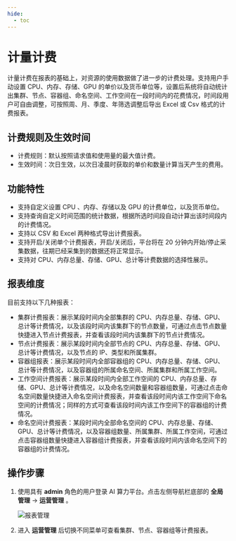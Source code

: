 ```yaml
---
hide:
  - toc
---
```


# 计量计费

计量计费在报表的基础上，对资源的使用数据做了进一步的计费处理。支持用户手动设置 CPU、内存、存储、GPU 的单价以及货币单位等，设置后系统将自动统计出集群、节点、容器组、命名空间、工作空间在一段时间内的花费情况，时间段用户可自由调整，可按照周、月、季度、年筛选调整后导出 Excel 或 Csv 格式的计费报表。

## 计费规则及生效时间

- 计费规则：默认按照请求值和使用量的最大值计费。
- 生效时间：次日生效，以次日凌晨时获取的单价和数量计算当天产生的费用。

## 功能特性

- 支持自定义设置 CPU 、内存、存储以及 GPU 的计费单位，以及货币单位。
- 支持查询自定义时间范围的统计数据，根据所选时间段自动计算出该时间段内的计费情况。
- 支持以 CSV 和 Excel 两种格式导出计费报表。
- 支持开启/关闭单个计费报表，开启/关闭后，平台将在 20 分钟内开始/停止采集数据，往期已经采集到的数据还将正常显示。
- 支持对 CPU、内存总量、存储、GPU、总计等计费数据的选择性展示。

## 报表维度

目前支持以下几种报表：

- 集群计费报表：展示某段时间内全部集群的 CPU、内存总量、存储、GPU、总计等计费情况，以及该段时间内该集群下的节点数量，可通过点击节点数量快捷进入节点计费报表，并查看该段时间内该集群下的节点计费情况。
- 节点计费报表：展示某段时间内全部节点的 CPU、内存总量、存储、GPU、总计等计费情况，以及节点的 IP、类型和所属集群。
- 容器组报表：展示某段时间内全部容器组的 CPU、内存总量、存储、GPU、总计等计费情况，以及容器组的所属命名空间、所属集群和所属工作空间。
- 工作空间计费报表：展示某段时间内全部工作空间的 CPU、内存总量、存储、GPU、总计等计费情况，以及命名空间数量和容器组数量，可通过点击命名空间数量快捷进入命名空间计费报表，并查看该段时间内该工作空间下命名空间的计费情况；同样的方式可查看该段时间内该工作空间下的容器组的计费情况。
- 命名空间计费报表：某段时间内全部命名空间的 CPU、内存总量、存储、GPU、总计等计费情况，以及容器组数量、所属集群、所属工作空间，可通过点击容器组数量快捷进入容器组计费报表，并查看该段时间内该命名空间下的容器组的计费情况。

## 操作步骤

1. 使用具有 __admin__ 角色的用户登录 AI 算力平台。点击左侧导航栏底部的 __全局管理__ -> __运营管理__ 。

    ![报表管理](../../images/gmagpiereport.png)

2. 进入 **运营管理** 后切换不同菜单可查看集群、节点、容器组等计费报表。
